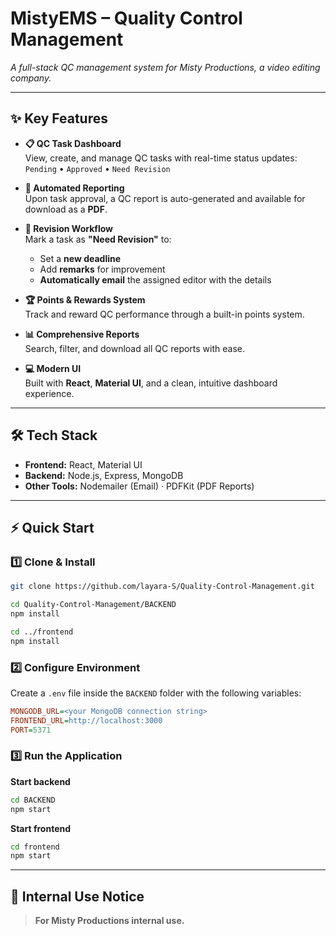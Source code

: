 # MistyEMS – Quality Control Management

*A full-stack QC management system for Misty Productions, a video editing company.*

---

## ✨ Key Features

- **📋 QC Task Dashboard**  
  View, create, and manage QC tasks with real-time status updates:  
  `Pending` • `Approved` • `Need Revision`

- **📄 Automated Reporting**  
  Upon task approval, a QC report is auto-generated and available for download as a **PDF**.

- **🔁 Revision Workflow**  
  Mark a task as **"Need Revision"** to:  
  - Set a **new deadline**  
  - Add **remarks** for improvement  
  - **Automatically email** the assigned editor with the details

- **🏆 Points & Rewards System**  
  Track and reward QC performance through a built-in points system.

- **📊 Comprehensive Reports**  
  Search, filter, and download all QC reports with ease.

- **💻 Modern UI**  
  Built with **React**, **Material UI**, and a clean, intuitive dashboard experience.

---

## 🛠️ Tech Stack

- **Frontend:** React, Material UI  
- **Backend:** Node.js, Express, MongoDB  
- **Other Tools:** Nodemailer (Email) · PDFKit (PDF Reports)

---

## ⚡ Quick Start

### 1️⃣ Clone & Install

```bash
git clone https://github.com/layara-S/Quality-Control-Management.git

cd Quality-Control-Management/BACKEND
npm install

cd ../frontend
npm install
```

### 2️⃣ Configure Environment

Create a `.env` file inside the `BACKEND` folder with the following variables:

```ini
MONGODB_URL=<your MongoDB connection string>
FRONTEND_URL=http://localhost:3000
PORT=5371
```

### 3️⃣ Run the Application

**Start backend**

```bash
cd BACKEND
npm start
```

**Start frontend**

```bash
cd frontend
npm start
```

---

## 🔐 Internal Use Notice

> **For Misty Productions internal use.**  


